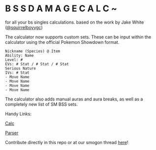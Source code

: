 # B S S D A M A G E C A L C ~
for all your bs singles calculations. based on the work by Jake White ([@squirrelboyvgc](https://twitter.com/squirrelboyvgc))

The calculator now supports custom sets.  These can be input within the calculator using the official Pokemon Showdown format.

```
Nickname (Species) @ Item
Ability: Name
Level: #
EVs: # Stat / # Stat / # Stat
Serious Nature
IVs: # Stat
- Move Name
- Move Name
- Move Name
- Move Name
```

The calculator also adds manual auras and aura breaks, as well as a completely new list of SM BSS sets.  

Handy Links:

[Calc](https://cantsay.github.io/sumo-bss-calc/)

[Parser](https://legofigure11.github.io/custom-calc-parser/)

Contribute directly in this repo or at our smogon thread [here](https://www.smogon.com/forums/threads/3597699/)!
